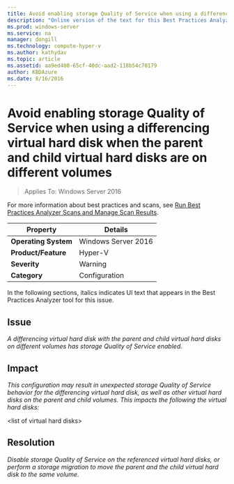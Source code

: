 ```yaml
---
title: Avoid enabling storage Quality of Service when using a differencing virtual hard disk when the parent and child virtual hard disks are on different volumes
description: "Online version of the text for this Best Practices Analyzer rule."
ms.prod: windows-server
ms.service: na
manager: dongill
ms.technology: compute-hyper-v
ms.author: kathydav
ms.topic: article
ms.assetid: aa9ed408-65cf-40dc-aad2-118b54c70179
author: KBDAzure
ms.date: 8/16/2016
---
```

# Avoid enabling storage Quality of Service when using a differencing virtual hard disk when the parent and child virtual hard disks are on different volumes

>Applies To: Windows Server 2016

For more information about best practices and scans, see [Run Best Practices Analyzer Scans and Manage Scan Results](https://go.microsoft.com/fwlink/p/?LinkID=223177).  
  
|Property|Details|  
|-|-|  
|**Operating System**|Windows Server 2016|  
|**Product/Feature**|Hyper-V|  
|**Severity**|Warning|  
|**Category**|Configuration|  
  
In the following sections, italics indicates UI text that appears in the Best Practices Analyzer tool for this issue.
  
## **Issue**  
*A differencing virtual hard disk with the parent and child virtual hard disks on different volumes has storage Quality of Service enabled.*  
  
## **Impact**  
*This configuration may result in unexpected storage Quality of Service behavior for the differencing virtual hard disk, as well as other virtual hard disks on the parent and child volumes. This impacts the following the virtual hard disks:*  
  
\<list of virtual hard disks>  
  
## **Resolution**  
*Disable storage Quality of Service on the referenced virtual hard disks, or perform a storage migration to move the parent and the child virtual hard disk to the same volume.*  
  


